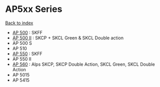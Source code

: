 # AP5xx Series

[Back to index](../README.md)

- [AP 500](AP500/README.md) : SKFF
- [AP 500 II](AP500II/README.md) : SKCP + SKCL Green & SKCL Double action
- AP 500 S
- AP 510
- [AP 550](AP550/README.md) : SKFF
- AP 550 II
- [AP 560](AP560/README.md) : Alps SKCP, SKCP Double Action, SKCL Green, SKCL Double Action
- AP 5015
- AP 5415
